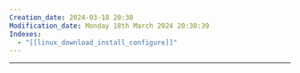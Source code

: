 ```yaml
---
Creation_date: 2024-03-18 20:30
Modification_date: Monday 18th March 2024 20:30:39
Indexes:
  - "[[linux_download_install_configure]]"
---
```


----















